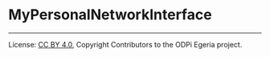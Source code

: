 <!-- SPDX-License-Identifier: CC-BY-4.0 -->
<!-- Copyright Contributors to the ODPi Egeria project. -->

# MyPersonalNetworkInterface




----
License: [CC BY 4.0](https://creativecommons.org/licenses/by/4.0/),
Copyright Contributors to the ODPi Egeria project.